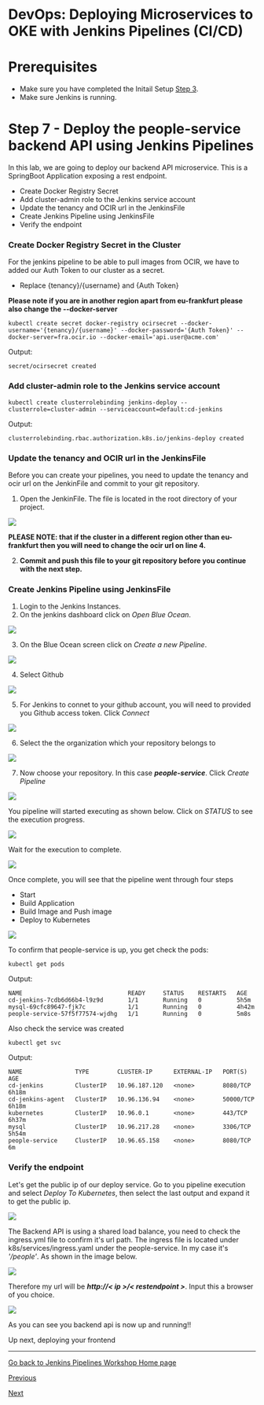 # DevOps: Deploying Microservices to OKE with Jenkins Pipelines (CI/CD) #

# Prerequisites
+ Make sure you have completed the Initail Setup  [Step 3](jenkins.pipelines.OKE2.md).
+ Make sure Jenkins is running.

# Step 7 - Deploy the people-service backend API using Jenkins Pipelines #
In this lab, we are going to deploy our backend API microservice. This is a SpringBoot Application exposing a rest endpoint.

+ Create Docker Registry Secret
+ Add cluster-admin role to the Jenkins service account
+ Update the tenancy and OCIR url in the JenkinsFile
+ Create Jenkins Pipeline using JenkinsFile
+ Verify the endpoint


### Create Docker Registry Secret in the Cluster ###

For the jenkins pipeline to be able to pull images from OCIR, we have to added our Auth Token to our cluster as a secret. 

+ Replace {tenancy}/{username} and {Auth Token}

**Please note if you are in another region apart from eu-frankfurt please also change the --docker-server**

```
kubectl create secret docker-registry ocirsecret --docker-username='{tenancy}/{username}' --docker-password='{Auth Token}' --docker-server=fra.ocir.io --docker-email='api.user@acme.com'
```

Output:

```
secret/ocirsecret created
```

### Add cluster-admin role to the Jenkins service account ###

```
kubectl create clusterrolebinding jenkins-deploy --clusterrole=cluster-admin --serviceaccount=default:cd-jenkins
```

Output: 

```
clusterrolebinding.rbac.authorization.k8s.io/jenkins-deploy created
```

### Update the tenancy and OCIR url in the JenkinsFile ###

Before you can create your pipelines, you need to update the tenancy and ocir url on the JenkinFile and commit to your git repository.

1. Open the JenkinFile. The file is located in the root directory of your project. 

![](./images/people-service-pipeline-00.png)

**PLEASE NOTE: that if the cluster in a different region other than eu-frankfurt then you will need to change the ocir url on line 4.** 

2. **Commit and push this file to your git repository before you continue with the next step.** 

### Create Jenkins Pipeline using JenkinsFile ###

1. Login to the Jenkins Instances.
2. On the jenkins dashboard click on *Open Blue Ocean*. 

![](./images/people-service-pipeline-1.png)

3. On the Blue Ocean screen click on *Create a new Pipeline*.

![](./images/people-service-pipeline-2.png)

4. Select Github

![](./images/people-service-pipeline-3.png)

5. For Jenkins to connet to your github account, you will need to provided you Github access token. Click *Connect*

![](./images/people-service-pipeline-4.png)

6. Select the the organization which your repository belongs to

![](./images/people-service-pipeline-5.png)

7. Now choose your repository. In this case ***people-service***. Click *Create Pipeline*

![](./images/people-service-pipeline-6.png)

You pipeline will started executing as shown below. Click on *STATUS* to see the execution progress.

![](./images/people-service-pipeline-8.png)

Wait for the execution to complete. 

![](./images/people-service-pipeline-9.png)

Once complete, you will see that the pipeline went through four steps

+ Start
+ Build Application
+ Build Image and Push image
+ Deploy to Kubernetes

![](./images/people-service-pipeline-10.png)

To confirm that people-service is up, you get check the pods:

```
kubectl get pods
```
Output:
```
NAME                              READY     STATUS    RESTARTS   AGE
cd-jenkins-7cdb6d66b4-l9z9d       1/1       Running   0          5h5m
mysql-69cfc89647-fjk7c            1/1       Running   0          4h42m
people-service-57f5f77574-wjdhg   1/1       Running   0          5m8s
```

Also check the service was created

```
kubectl get svc
```
Output:
```
NAME               TYPE        CLUSTER-IP      EXTERNAL-IP   PORT(S)     AGE
cd-jenkins         ClusterIP   10.96.187.120   <none>        8080/TCP    6h18m
cd-jenkins-agent   ClusterIP   10.96.136.94    <none>        50000/TCP   6h18m
kubernetes         ClusterIP   10.96.0.1       <none>        443/TCP     6h37m
mysql              ClusterIP   10.96.217.28    <none>        3306/TCP    5h54m
people-service     ClusterIP   10.96.65.158    <none>        8080/TCP    6m
```
### Verify the endpoint ###

Let's get the public ip of our deploy service. Go to you pipeline execution and select *Deploy To Kubernetes*, then select the last output and expand it to get the public ip.

![](./images/people-service-pipeline-11.png)

The Backend API is using a shared load balance, you need to check the ingress.yml file to confirm it's url path. The ingress file is located under k8s/services/ingress.yaml under the people-service. In my case it's *'/people'*. As shown in the image below.

![](./images/people-service-pipeline-12.png)

Therefore my url will be ***http://< ip  >/< restendpoint >***. Input this a browser of you choice. 

![](./images/people-service-pipeline-13.png)

As you can see you backend api is now up and running!!

Up next, deploying your frontend

---
[Go back to Jenkins Pipelines Workshop Home page](README.md)

[Previous](jenkins.pipelines.OKE6.md)

[Next](jenkins.pipelines.OKE8.md)
